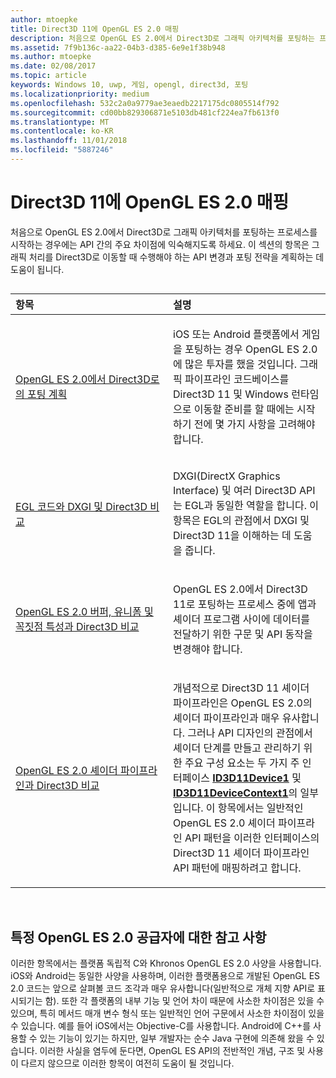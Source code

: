 ```yaml
---
author: mtoepke
title: Direct3D 11에 OpenGL ES 2.0 매핑
description: 처음으로 OpenGL ES 2.0에서 Direct3D로 그래픽 아키텍처를 포팅하는 프로세스를 시작하는 경우에는 API 간의 주요 차이점에 익숙해지도록 하세요.
ms.assetid: 7f9b136c-aa22-04b3-d385-6e9e1f38b948
ms.author: mtoepke
ms.date: 02/08/2017
ms.topic: article
keywords: Windows 10, uwp, 게임, opengl, direct3d, 포팅
ms.localizationpriority: medium
ms.openlocfilehash: 532c2a0a9779ae3eaedb2217175dc0805514f792
ms.sourcegitcommit: cd00bb829306871e5103db481cf224ea7fb613f0
ms.translationtype: MT
ms.contentlocale: ko-KR
ms.lasthandoff: 11/01/2018
ms.locfileid: "5887246"
---
```

# <a name="map-opengl-es-20-to-direct3d-11"></a>Direct3D 11에 OpenGL ES 2.0 매핑



처음으로 OpenGL ES 2.0에서 Direct3D로 그래픽 아키텍처를 포팅하는 프로세스를 시작하는 경우에는 API 간의 주요 차이점에 익숙해지도록 하세요. 이 섹션의 항목은 그래픽 처리를 Direct3D로 이동할 때 수행해야 하는 API 변경과 포팅 전략을 계획하는 데 도움이 됩니다.
## 
<table>
<colgroup>
<col width="50%" />
<col width="50%" />
</colgroup>
<thead>
<tr class="header">
<th align="left">항목</th>
<th align="left">설명</th>
</tr>
</thead>
<tbody>
<tr class="odd">
<td align="left"><p><a href="compare-opengl-es-2-0-api-design-to-directx.md">OpenGL ES 2.0에서 Direct3D로의 포팅 계획</a></p></td>
<td align="left"><p>iOS 또는 Android 플랫폼에서 게임을 포팅하는 경우 OpenGL ES 2.0에 많은 투자를 했을 것입니다. 그래픽 파이프라인 코드베이스를 Direct3D 11 및 Windows 런타임으로 이동할 준비를 할 때에는 시작하기 전에 몇 가지 사항을 고려해야 합니다.</p></td>
</tr>
<tr class="even">
<td align="left"><p><a href="moving-from-egl-to-dxgi.md">EGL 코드와 DXGI 및 Direct3D 비교</a></p></td>
<td align="left"><p>DXGI(DirectX Graphics Interface) 및 여러 Direct3D API는 EGL과 동일한 역할을 합니다. 이 항목은 EGL의 관점에서 DXGI 및 Direct3D 11을 이해하는 데 도움을 줍니다.</p></td>
</tr>
<tr class="odd">
<td align="left"><p><a href="porting-uniforms-and-attributes.md">OpenGL ES 2.0 버퍼, 유니폼 및 꼭짓점 특성과 Direct3D 비교</a></p></td>
<td align="left"><p>OpenGL ES 2.0에서 Direct3D 11로 포팅하는 프로세스 중에 앱과 셰이더 프로그램 사이에 데이터를 전달하기 위한 구문 및 API 동작을 변경해야 합니다.</p></td>
</tr>
<tr class="even">
<td align="left"><p><a href="change-your-shader-loading-code.md">OpenGL ES 2.0 셰이더 파이프라인과 Direct3D 비교</a></p></td>
<td align="left"><p>개념적으로 Direct3D 11 셰이더 파이프라인은 OpenGL ES 2.0의 셰이더 파이프라인과 매우 유사합니다. 그러나 API 디자인의 관점에서 셰이더 단계를 만들고 관리하기 위한 주요 구성 요소는 두 가지 주 인터페이스 <a href="https://msdn.microsoft.com/library/windows/desktop/hh404575"><strong>ID3D11Device1</strong></a> 및 <a href="https://msdn.microsoft.com/library/windows/desktop/hh404598"><strong>ID3D11DeviceContext1</strong></a>의 일부입니다. 이 항목에서는 일반적인 OpenGL ES 2.0 셰이더 파이프라인 API 패턴을 이러한 인터페이스의 Direct3D 11 셰이더 파이프라인 API 패턴에 매핑하려고 합니다.</p></td>
</tr>
</tbody>
</table>

 

## <a name="notes-on-specific-opengl-es-20-providers"></a>특정 OpenGL ES 2.0 공급자에 대한 참고 사항


이러한 항목에서는 플랫폼 독립적 C와 Khronos OpenGL ES 2.0 사양을 사용합니다. iOS와 Android는 동일한 사양을 사용하며, 이러한 플랫폼용으로 개발된 OpenGL ES 2.0 코드는 앞으로 살펴볼 코드 조각과 매우 유사합니다(일반적으로 개체 지향 API로 표시되기는 함). 또한 각 플랫폼의 내부 기능 및 언어 차이 때문에 사소한 차이점은 있을 수 있으며, 특히 메서드 매개 변수 형식 또는 일반적인 언어 구문에서 사소한 차이점이 있을 수 있습니다. 예를 들어 iOS에서는 Objective-C를 사용합니다. Android에 C++를 사용할 수 있는 기능이 있기는 하지만, 일부 개발자는 순수 Java 구현에 의존해 왔을 수 있습니다. 이러한 사실을 염두에 둔다면, OpenGL ES API의 전반적인 개념, 구조 및 사용이 다르지 않으므로 이러한 항목이 여전히 도움이 될 것입니다.

 

 




